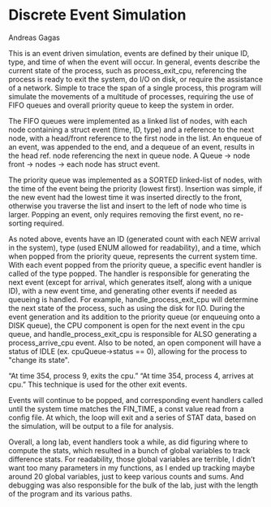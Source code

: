 
# Discrete Event Simulation				
Andreas Gagas

  This is an event driven simulation, events are defined by their unique ID, type, and time of when the event will occur. 
In general, events describe the current state of the process, such as process_exit_cpu, referencing the process is ready 
to exit the system, do I/O on disk, or require the assistance of a network. Simple to trace the span of a single process, 
this program will simulate the movements of a multitude of processes, requiring the use of FIFO queues and overall priority 
queue to keep the system in order. 

  The FIFO queues were implemented as a linked list of nodes, with each node containing a struct event (time, ID, type) 
and a reference to the next node, with a head/front reference to the first node in the list. An enqueue of an event, was 
appended to the end, and a dequeue of an event, results in the head ref. node referencing the next in queue node. 
A Queue -> node front -> nodes -> each node has struct event. 

  The priority queue was implemented as a SORTED linked-list of nodes, with the time of the event being the priority (lowest first). 
Insertion was simple, if the new event had the lowest time it was inserted directly to the front, otherwise you traverse the list and 
insert to the left of node who time is larger. Popping an event, only requires removing the first event, no re-sorting required. 

  As noted above, events have an ID (generated count with each NEW arrival in the system), type (used ENUM allowed for readability), 
and a time, which when popped from the priority queue, represents the current system time. With each event popped from the priority queue,
a specific event handler is called of the type popped. The handler is responsible for generating the next event (except for arrival, which 
generates itself, along with a unique ID), with a new event time, and generating other events if needed as queueing is handled. 
For example, handle_process_exit_cpu will determine the next state of the process, such as using the disk for I\O. During the event 
generation and its addition to the priority queue (or enqueuing onto a DISK queue), the CPU component is open for the next 
event in the cpu queue, and handle_process_exit_cpu is responsible for ALSO generating a process_arrive_cpu event. Also to be noted, an open component will have a status of IDLE (ex. cpuQueue->status == 0), allowing for the process to "change its state". 

“At time 354, process 9, exits the cpu.”
“At time 354, process 4, arrives at cpu.”
This technique is used for the other exit events. 

  Events will continue to be popped, and corresponding event handlers called until the system time matches the FIN_TIME, a const value 
read from a config file. At which, the loop will exit and a series of STAT data, based on the simulation, will be output to a file 
for analysis. 

  Overall, a long lab, event handlers took a while, as did figuring where to compute the stats, which resulted in a bunch of 
 global variables to track difference stats. For readability, those global variables are terrible, I didn’t want too many 
 parameters in my functions, as I ended up tracking maybe around 20 global variables, just to keep various counts and sums. 
 And debugging was also responsible for the bulk of the lab,  just with the length of the program and its various paths. 
